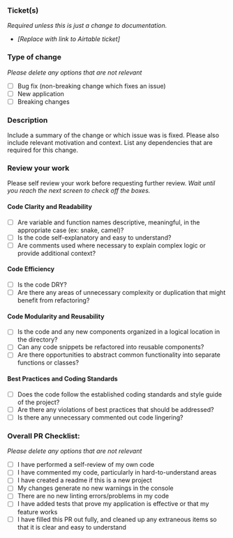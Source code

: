 ### Ticket(s)

_Required unless this is just a change to documentation._

-   _[Replace with link to Airtable ticket]_

### Type of change

_Please delete any options that are not relevant_

-   [ ] Bug fix (non-breaking change which fixes an issue)
-   [ ] New application
-   [ ] Breaking changes

### Description

Include a summary of the change or which issue was is fixed. Please also include relevant motivation and context. List any dependencies that are required for this change.

### Review your work

Please self review your work before requesting further review. _Wait until you reach the next screen to check off the boxes._

#### Code Clarity and Readability

-   [ ] Are variable and function names descriptive, meaningful, in the appropriate case (ex: snake, camel)?
-   [ ] Is the code self-explanatory and easy to understand?
-   [ ] Are comments used where necessary to explain complex logic or provide additional context?

#### Code Efficiency

-   [ ] Is the code DRY?
-   [ ] Are there any areas of unnecessary complexity or duplication that might benefit from refactoring?

#### Code Modularity and Reusability

-   [ ] Is the code and any new components organized in a logical location in the directory?
-   [ ] Can any code snippets be refactored into reusable components?
-   [ ] Are there opportunities to abstract common functionality into separate functions or classes?

#### Best Practices and Coding Standards

-   [ ] Does the code follow the established coding standards and style guide of the project?
-   [ ] Are there any violations of best practices that should be addressed?
-   [ ] Is there any unnecessary commented out code lingering?

### Overall PR Checklist:

_Please delete any options that are not relevant_

-   [ ] I have performed a self-review of my own code
-   [ ] I have commented my code, particularly in hard-to-understand areas
-   [ ] I have created a readme if this is a new project
-   [ ] My changes generate no new warnings in the console
-   [ ] There are no new linting errors/problems in my code
-   [ ] I have added tests that prove my application is effective or that my feature works
-   [ ] I have filled this PR out fully, and cleaned up any extraneous items so that it is clear and easy to understand
